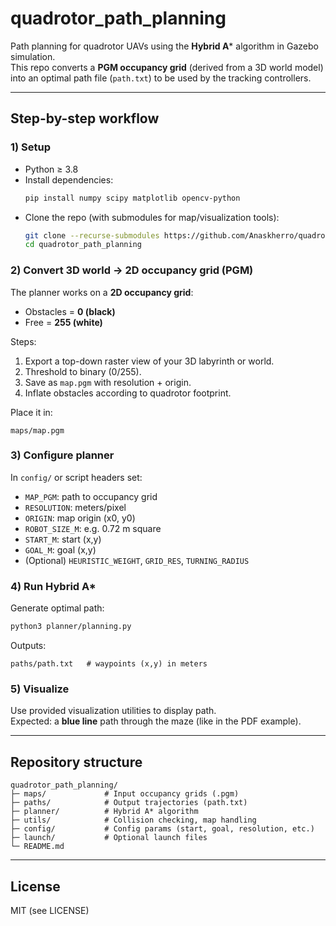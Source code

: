# quadrotor_path_planning

Path planning for quadrotor UAVs using the **Hybrid A*** algorithm in Gazebo simulation.  
This repo converts a **PGM occupancy grid** (derived from a 3D world model) into an optimal path file (`path.txt`) to be used by the tracking controllers.

---

## Step-by-step workflow

### 1) Setup
- Python ≥ 3.8  
- Install dependencies:
  ```bash
  pip install numpy scipy matplotlib opencv-python
  ```
- Clone the repo (with submodules for map/visualization tools):
  ```bash
  git clone --recurse-submodules https://github.com/Anaskherro/quadrotor_path_planning.git
  cd quadrotor_path_planning
  ```

### 2) Convert 3D world → 2D occupancy grid (PGM)
The planner works on a **2D occupancy grid**:
- Obstacles = **0 (black)**  
- Free = **255 (white)**  

Steps:
1. Export a top-down raster view of your 3D labyrinth or world.  
2. Threshold to binary (0/255).  
3. Save as `map.pgm` with resolution + origin.  
4. Inflate obstacles according to quadrotor footprint.

Place it in:
```
maps/map.pgm
```

### 3) Configure planner
In `config/` or script headers set:
- `MAP_PGM`: path to occupancy grid  
- `RESOLUTION`: meters/pixel  
- `ORIGIN`: map origin (x0, y0)  
- `ROBOT_SIZE_M`: e.g. 0.72 m square  
- `START_M`: start (x,y)  
- `GOAL_M`: goal (x,y)  
- (Optional) `HEURISTIC_WEIGHT`, `GRID_RES`, `TURNING_RADIUS`

### 4) Run Hybrid A*
Generate optimal path:
```bash
python3 planner/planning.py
```
Outputs:
```
paths/path.txt   # waypoints (x,y) in meters
```

### 5) Visualize
Use provided visualization utilities to display path.  
Expected: a **blue line** path through the maze (like in the PDF example).

---

## Repository structure

```
quadrotor_path_planning/
├─ maps/             # Input occupancy grids (.pgm)
├─ paths/            # Output trajectories (path.txt)
├─ planner/          # Hybrid A* algorithm
├─ utils/            # Collision checking, map handling
├─ config/           # Config params (start, goal, resolution, etc.)
├─ launch/           # Optional launch files
└─ README.md
```

---

## License
MIT (see LICENSE)
